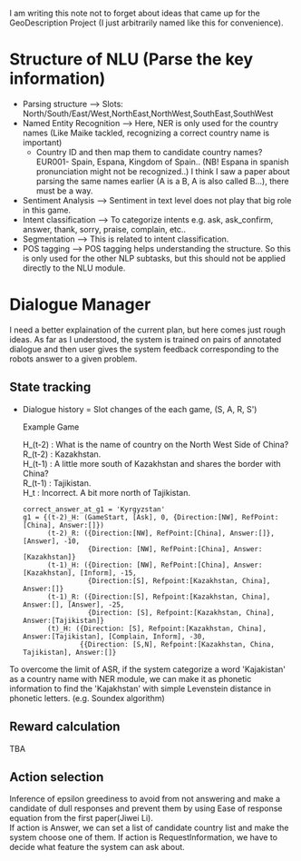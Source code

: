 I am writing this note not to forget about ideas that came up for the GeoDescription Project (I just arbitrarily named like this for convenience).

# Structure of NLU (Parse the key information)
- Parsing structure --> Slots: North/South/East/West,NorthEast,NorthWest,SouthEast,SouthWest
- Named Entity Recognition --> Here, NER is only used for the country names
 (Like Maike tackled, recognizing a correct country name is important) 
  - Country ID and then map them to candidate country names? EUR001- Spain, Espana, Kingdom of Spain..
   (NB! Espana in spanish pronunciation might not be recognized..)
   I think I saw a paper about parsing the same names earlier (A is a B, A is also called B...), there must be a way.
- Sentiment Analysis --> Sentiment in text level does not play that big role in this game.
- Intent classification --> To categorize intents e.g. ask, ask_confirm, answer, thank, sorry, praise, complain, etc..
- Segmentation --> This is related to intent classification.
- POS tagging --> POS tagging helps understanding the structure. So this is only used for the other NLP subtasks, but this should not be applied directly to the NLU module.

# Dialogue Manager
I need a better explaination of the current plan, but here comes just rough ideas.
As far as I understood, the system is trained on pairs of annotated dialogue and then
user gives the system feedback corresponding to the robots answer to a given problem.

## State tracking
- Dialogue history = Slot changes of the each game, (S, A, R, S')  
  
  Example Game  
  
  H_(t-2) : What is the name of country on the North West Side of China?  
  R_(t-2) : Kazakhstan.  
  H_(t-1) : A little more south of Kazakhstan and shares the border with China?  
  R_(t-1) : Tajikistan.  
  H_t : Incorrect. A bit more north of Tajikistan.  
  
  ```
  correct_answer_at_g1 = 'Kyrgyzstan'
  g1 = {(t-2)_H: (GameStart, [Ask], 0, {Direction:[NW], RefPoint:[China], Answer:[]}) 
        (t-2)_R: ({Direction:[NW], RefPoint:[China], Answer:[]}, [Answer], -10, 
                  {Direction: [NW], RefPoint:[China], Answer:[Kazakhstan]}
        (t-1)_H: ({Direction: [NW], RefPoint:[China], Answer:[Kazakhstan], [Inform], -15, 
                  {Direction:[S], Refpoint:[Kazakhstan, China], Answer:[]}
        (t-1)_R: ({Direction:[S], Refpoint:[Kazakhstan, China], Answer:[], [Answer], -25, 
                  {Direction: [S], Refpoint:[Kazakhstan, China], Answer:[Tajikistan]}
        (t)_H: ({Direction: [S], Refpoint:[Kazakhstan, China], Answer:[Tajikistan], [Complain, Inform], -30,
                {{Direction: [S,N], Refpoint:[Kazakhstan, China, Tajikistan], Answer:[]}      
  ```

To overcome the limit of ASR, if the system categorize a word 'Kajakistan' as a country name with NER module,
we can make it as phonetic information to find the 'Kajakhstan' with simple Levenstein distance in phonetic letters.
(e.g. Soundex algorithm)

## Reward calculation
TBA

## Action selection
Inference of epsilon greediness to avoid from not answering and make a candidate of dull responses and prevent them by using
Ease of response equation from the first paper(Jiwei Li).  
If action is Answer, we can set a list of candidate country list and make the system choose one of them.
If action is RequestInformation, we have to decide what feature the system can ask about.
